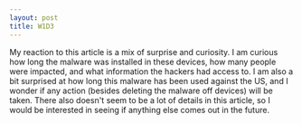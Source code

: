 ```yaml
---
layout: post
title: W1D3
---
```


My reaction to this article is a mix of surprise and curiosity. I am curious how long the malware was installed in these devices, how many people were impacted, and what information the hackers had access to. I am also a bit surprised at how long this malware has been used against the US, and I wonder if any action (besides deleting the malware off devices) will be taken. There also doesn't seem to be a lot of details in this article, so I would be interested in seeing if anything else comes out in the future.
